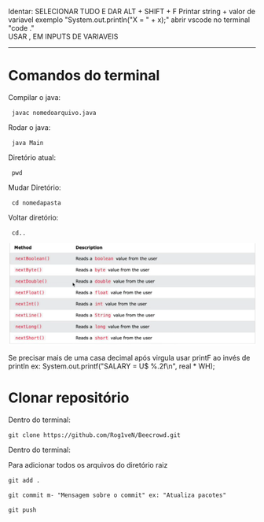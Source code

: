 Identar: SELECIONAR TUDO E DAR ALT + SHIFT + F
Printar string + valor de variavel exemplo "System.out.println("X = " + x);"
abrir vscode no terminal "code ."  
USAR , EM INPUTS DE VARIAVEIS

--- 
# Comandos do terminal


Compilar o java: 

```
 javac nomedoarquivo.java
```

Rodar o java: 

```
 java Main
```


Diretório atual: 

```
 pwd
```

Mudar Diretório: 

```
 cd nomedapasta
```

Voltar diretório:

```
 cd..
```

![alt text](image.png)


Se precisar mais de uma casa decimal após virgula usar printF ao invés de printIn ex: System.out.printf("SALARY = U$ %.2f\n", real * WH);

# Clonar repositório

Dentro do terminal:

```
git clone https://github.com/Rog1veN/Beecrowd.git
```

Dentro do terminal:

Para adicionar todos os arquivos do diretório raiz

```
git add .
```

```
git commit m- "Mensagem sobre o commit" ex: "Atualiza pacotes"
```

```
git push
```